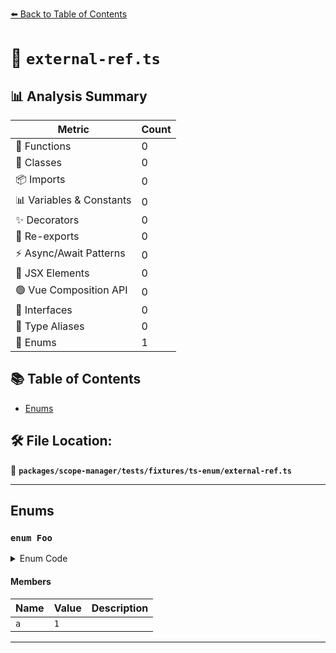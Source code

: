 [⬅️ Back to Table of Contents](../../../../../index.md)

# 📄 `external-ref.ts`

## 📊 Analysis Summary

| Metric | Count |
|--------|-------|
| 🔧 Functions | 0 |
| 🧱 Classes | 0 |
| 📦 Imports | 0 |
| 📊 Variables & Constants | 0 |
| ✨ Decorators | 0 |
| 🔄 Re-exports | 0 |
| ⚡ Async/Await Patterns | 0 |
| 💠 JSX Elements | 0 |
| 🟢 Vue Composition API | 0 |
| 📐 Interfaces | 0 |
| 📑 Type Aliases | 0 |
| 🎯 Enums | 1 |

## 📚 Table of Contents

- [Enums](#enums)

## 🛠️ File Location:
📂 **`packages/scope-manager/tests/fixtures/ts-enum/external-ref.ts`**


---

## Enums

### `enum Foo`

<details><summary>Enum Code</summary>

```ts
enum Foo {
  a = 1,
}
```
</details>

#### Members

| Name | Value | Description |
|------|-------|-------------|
| `a` | `1` |  |


---